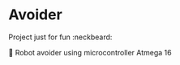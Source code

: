 # Avoider

Project just for fun :neckbeard:

:space_invader: Robot avoider using microcontroller Atmega 16
